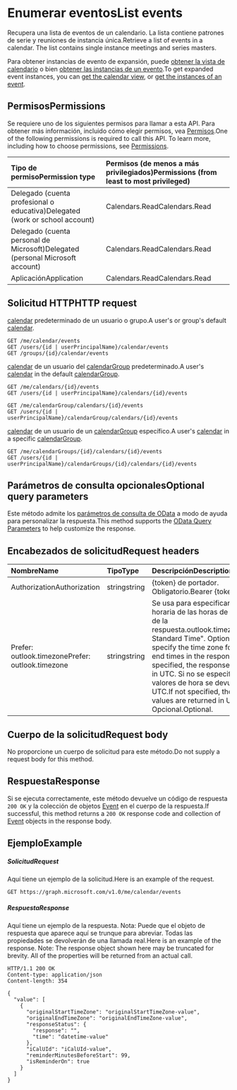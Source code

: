 # <a name="list-events"></a><span data-ttu-id="bacde-101">Enumerar eventos</span><span class="sxs-lookup"><span data-stu-id="bacde-101">List events</span></span>

<span data-ttu-id="bacde-p101">Recupera una lista de eventos de un calendario.  La lista contiene patrones de serie y reuniones de instancia única.</span><span class="sxs-lookup"><span data-stu-id="bacde-p101">Retrieve a list of events in a calendar.  The list contains single instance meetings and series masters.</span></span>

<span data-ttu-id="bacde-104">Para obtener instancias de evento de expansión, puede [obtener la vista de calendario](calendar_list_calendarview.md) o bien [obtener las instancias de un evento](event_list_instances.md).</span><span class="sxs-lookup"><span data-stu-id="bacde-104">To get expanded event instances, you can [get the calendar view](calendar_list_calendarview.md), or [get the instances of an event](event_list_instances.md).</span></span>

## <a name="permissions"></a><span data-ttu-id="bacde-105">Permisos</span><span class="sxs-lookup"><span data-stu-id="bacde-105">Permissions</span></span>
<span data-ttu-id="bacde-p102">Se requiere uno de los siguientes permisos para llamar a esta API. Para obtener más información, incluido cómo elegir permisos, vea [Permisos](../../../concepts/permissions_reference.md).</span><span class="sxs-lookup"><span data-stu-id="bacde-p102">One of the following permissions is required to call this API. To learn more, including how to choose permissions, see [Permissions](../../../concepts/permissions_reference.md).</span></span>

|<span data-ttu-id="bacde-108">Tipo de permiso</span><span class="sxs-lookup"><span data-stu-id="bacde-108">Permission type</span></span>      | <span data-ttu-id="bacde-109">Permisos (de menos a más privilegiados)</span><span class="sxs-lookup"><span data-stu-id="bacde-109">Permissions (from least to most privileged)</span></span>              |
|:--------------------|:---------------------------------------------------------|
|<span data-ttu-id="bacde-110">Delegado (cuenta profesional o educativa)</span><span class="sxs-lookup"><span data-stu-id="bacde-110">Delegated (work or school account)</span></span> | <span data-ttu-id="bacde-111">Calendars.Read</span><span class="sxs-lookup"><span data-stu-id="bacde-111">Calendars.Read</span></span>    |
|<span data-ttu-id="bacde-112">Delegado (cuenta personal de Microsoft)</span><span class="sxs-lookup"><span data-stu-id="bacde-112">Delegated (personal Microsoft account)</span></span> | <span data-ttu-id="bacde-113">Calendars.Read</span><span class="sxs-lookup"><span data-stu-id="bacde-113">Calendars.Read</span></span>    |
|<span data-ttu-id="bacde-114">Aplicación</span><span class="sxs-lookup"><span data-stu-id="bacde-114">Application</span></span> | <span data-ttu-id="bacde-115">Calendars.Read</span><span class="sxs-lookup"><span data-stu-id="bacde-115">Calendars.Read</span></span> |

## <a name="http-request"></a><span data-ttu-id="bacde-116">Solicitud HTTP</span><span class="sxs-lookup"><span data-stu-id="bacde-116">HTTP request</span></span>
<!-- { "blockType": "ignored" } -->
<span data-ttu-id="bacde-117">[calendar](../resources/calendar.md) predeterminado de un usuario o grupo.</span><span class="sxs-lookup"><span data-stu-id="bacde-117">A user's or group's default [calendar](../resources/calendar.md).</span></span>
```http
GET /me/calendar/events
GET /users/{id | userPrincipalName}/calendar/events
GET /groups/{id}/calendar/events
```
<span data-ttu-id="bacde-118">[calendar](../resources/calendar.md) de un usuario del [calendarGroup](../resources/calendargroup.md) predeterminado.</span><span class="sxs-lookup"><span data-stu-id="bacde-118">A user's [calendar](../resources/calendar.md) in the default [calendarGroup](../resources/calendargroup.md).</span></span>
```http
GET /me/calendars/{id}/events
GET /users/{id | userPrincipalName}/calendars/{id}/events

GET /me/calendarGroup/calendars/{id}/events
GET /users/{id | userPrincipalName}/calendarGroup/calendars/{id}/events
```
<span data-ttu-id="bacde-119">[calendar](../resources/calendar.md) de un usuario de un [calendarGroup](../resources/calendargroup.md) específico.</span><span class="sxs-lookup"><span data-stu-id="bacde-119">A user's [calendar](../resources/calendar.md) in a specific [calendarGroup](../resources/calendargroup.md).</span></span>
```http
GET /me/calendarGroups/{id}/calendars/{id}/events
GET /users/{id | userPrincipalName}/calendarGroups/{id}/calendars/{id}/events
```
## <a name="optional-query-parameters"></a><span data-ttu-id="bacde-120">Parámetros de consulta opcionales</span><span class="sxs-lookup"><span data-stu-id="bacde-120">Optional query parameters</span></span>
<span data-ttu-id="bacde-121">Este método admite los [parámetros de consulta de OData]((http://developer.microsoft.com/es-ES/graph/docs/overview/query_parameters)) a modo de ayuda para personalizar la respuesta.</span><span class="sxs-lookup"><span data-stu-id="bacde-121">This method supports the [OData Query Parameters]((http://developer.microsoft.com/es-ES/graph/docs/overview/query_parameters)) to help customize the response.</span></span>
## <a name="request-headers"></a><span data-ttu-id="bacde-122">Encabezados de solicitud</span><span class="sxs-lookup"><span data-stu-id="bacde-122">Request headers</span></span>
| <span data-ttu-id="bacde-123">Nombre</span><span class="sxs-lookup"><span data-stu-id="bacde-123">Name</span></span>       | <span data-ttu-id="bacde-124">Tipo</span><span class="sxs-lookup"><span data-stu-id="bacde-124">Type</span></span> | <span data-ttu-id="bacde-125">Descripción</span><span class="sxs-lookup"><span data-stu-id="bacde-125">Description</span></span> |
|:---------------|:--------|:--------|
| <span data-ttu-id="bacde-126">Authorization</span><span class="sxs-lookup"><span data-stu-id="bacde-126">Authorization</span></span>  | <span data-ttu-id="bacde-127">string</span><span class="sxs-lookup"><span data-stu-id="bacde-127">string</span></span> | <span data-ttu-id="bacde-p103">{token} de portador. Obligatorio.</span><span class="sxs-lookup"><span data-stu-id="bacde-p103">Bearer {token}. Required.</span></span>  |
| <span data-ttu-id="bacde-130">Prefer: outlook.timezone</span><span class="sxs-lookup"><span data-stu-id="bacde-130">Prefer: outlook.timezone</span></span>  | <span data-ttu-id="bacde-131">string</span><span class="sxs-lookup"><span data-stu-id="bacde-131">string</span></span> | <span data-ttu-id="bacde-132">Se usa para especificar la zona horaria de las horas de inicio y final de la respuesta.</span><span class="sxs-lookup"><span data-stu-id="bacde-132">outlook.timezone="Eastern Standard Time". Optional. Use this to specify the time zone for start and end times in the response. If not specified, the response are returned in UTC.</span></span> <span data-ttu-id="bacde-133">Si no se especifican, estos valores de hora se devuelven en UTC.</span><span class="sxs-lookup"><span data-stu-id="bacde-133">If not specified, those time values are returned in UTC.</span></span> <span data-ttu-id="bacde-134">Opcional.</span><span class="sxs-lookup"><span data-stu-id="bacde-134">Optional.</span></span> |

## <a name="request-body"></a><span data-ttu-id="bacde-135">Cuerpo de la solicitud</span><span class="sxs-lookup"><span data-stu-id="bacde-135">Request body</span></span>
<span data-ttu-id="bacde-136">No proporcione un cuerpo de solicitud para este método.</span><span class="sxs-lookup"><span data-stu-id="bacde-136">Do not supply a request body for this method.</span></span>

## <a name="response"></a><span data-ttu-id="bacde-137">Respuesta</span><span class="sxs-lookup"><span data-stu-id="bacde-137">Response</span></span>

<span data-ttu-id="bacde-138">Si se ejecuta correctamente, este método devuelve un código de respuesta `200 OK` y la colección de objetos [Event](../resources/event.md) en el cuerpo de la respuesta.</span><span class="sxs-lookup"><span data-stu-id="bacde-138">If successful, this method returns a `200 OK` response code and collection of [Event](../resources/event.md) objects in the response body.</span></span>
## <a name="example"></a><span data-ttu-id="bacde-139">Ejemplo</span><span class="sxs-lookup"><span data-stu-id="bacde-139">Example</span></span>
##### <a name="request"></a><span data-ttu-id="bacde-140">Solicitud</span><span class="sxs-lookup"><span data-stu-id="bacde-140">Request</span></span>
<span data-ttu-id="bacde-141">Aquí tiene un ejemplo de la solicitud.</span><span class="sxs-lookup"><span data-stu-id="bacde-141">Here is an example of the request.</span></span>
<!-- {
  "blockType": "request",
  "name": "get_events"
}-->
```http
GET https://graph.microsoft.com/v1.0/me/calendar/events
```
##### <a name="response"></a><span data-ttu-id="bacde-142">Respuesta</span><span class="sxs-lookup"><span data-stu-id="bacde-142">Response</span></span>
<span data-ttu-id="bacde-p105">Aquí tiene un ejemplo de la respuesta. Nota: Puede que el objeto de respuesta que aparece aquí se trunque para abreviar. Todas las propiedades se devolverán de una llamada real.</span><span class="sxs-lookup"><span data-stu-id="bacde-p105">Here is an example of the response. Note: The response object shown here may be truncated for brevity. All of the properties will be returned from an actual call.</span></span>
<!-- {
  "blockType": "response",
  "truncated": true,
  "@odata.type": "microsoft.graph.event",
  "isCollection": true
} -->
```http
HTTP/1.1 200 OK
Content-type: application/json
Content-length: 354

{
  "value": [
    {
      "originalStartTimeZone": "originalStartTimeZone-value",
      "originalEndTimeZone": "originalEndTimeZone-value",
      "responseStatus": {
        "response": "",
        "time": "datetime-value"
      },
      "iCalUId": "iCalUId-value",
      "reminderMinutesBeforeStart": 99,
      "isReminderOn": true
    }
  ]
}
```

<!-- uuid: 8fcb5dbc-d5aa-4681-8e31-b001d5168d79
2015-10-25 14:57:30 UTC -->
<!-- {
  "type": "#page.annotation",
  "description": "List events",
  "keywords": "",
  "section": "documentation",
  "tocPath": ""
}-->
